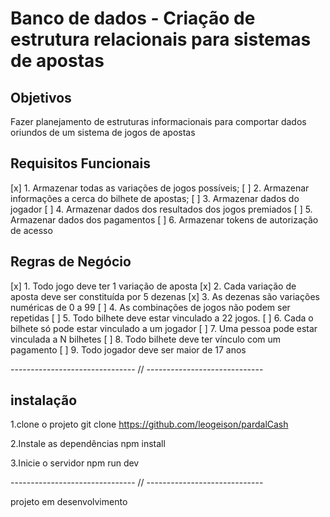# Banco de dados - Criação de estrutura relacionais para sistemas de apostas

## Objetivos

Fazer planejamento de estruturas informacionais para comportar dados oriundos de um sistema de jogos de apostas

## Requisitos Funcionais

[x] 1. Armazenar todas as variações de jogos possíveis;
[ ] 2. Armazenar informações a cerca do bilhete de apostas;
[ ] 3. Armazenar dados do jogador
[ ] 4. Armazenar dados dos resultados dos jogos premiados
[ ] 5. Armazenar dados dos pagamentos
[ ] 6. Armazenar tokens de autorização de acesso

## Regras de Negócio

[x] 1. Todo jogo deve ter 1 variação de aposta
[x] 2. Cada variação de aposta deve ser constituída por 5 dezenas
[x] 3. As dezenas são variações numéricas de 0 a 99
[ ] 4. As combinações de jogos não podem ser repetidas
[ ] 5. Todo bilhete deve estar vinculado a 22 jogos.
[ ] 6. Cada o bilhete só pode estar vinculado a um jogador
[ ] 7. Uma pessoa pode estar vinculada a N bilhetes
[ ] 8. Todo bilhete deve ter vínculo com um pagamento
[ ] 9. Todo jogador deve ser maior de 17 anos

------------------------------- // -----------------------------

## instalação

1.clone o projeto
git clone https://github.com/leogeison/pardalCash

2.Instale as dependências
npm install

3.Inicie o servidor
npm run dev

------------------------------- // -----------------------------

projeto em desenvolvimento
